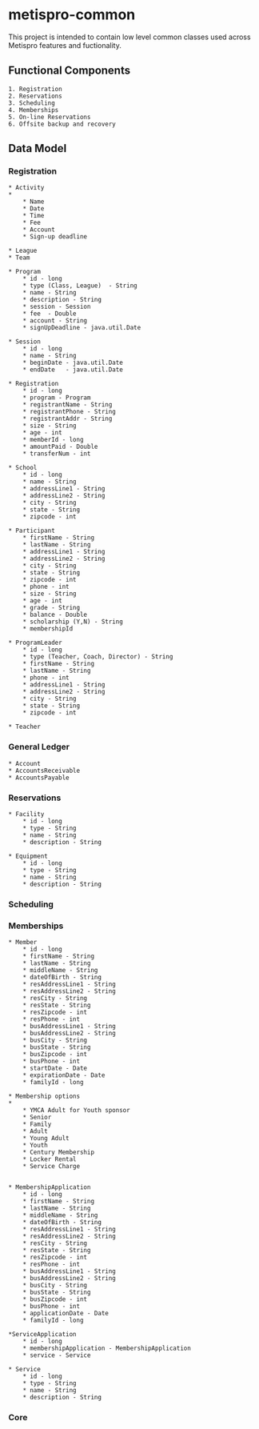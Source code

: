 metispro-common
===============

<p>

This project is intended to contain low level common classes used across Metispro features and fuctionality.

</p>

<p>

## Functional Components

	1. Registration
	2. Reservations
	3. Scheduling
	4. Memberships
	5. On-line Reservations
	6. Offsite backup and recovery


## Data Model

### Registration
	
	* Activity
	* 
		* Name
		* Date
		* Time
		* Fee
		* Account
		* Sign-up deadline

	* League
	* Team

	* Program
		* id - long
		* type (Class, League)  - String
		* name - String
		* description - String
		* session - Session
		* fee  - Double
		* account - String
		* signUpDeadline - java.util.Date
		
	* Session
		* id - long
		* name - String
		* beginDate - java.util.Date
		* endDate   - java.util.Date
		
	* Registration
		* id - long
		* program - Program
		* registrantName - String
		* registrantPhone - String
		* registrantAddr - String
		* size - String
		* age - int
		* memberId - long
		* amountPaid - Double
		* transferNum - int
		
	* School
		* id - long
		* name - String
		* addressLine1 - String
		* addressLine2 - String
		* city - String
		* state - String
		* zipcode - int
		
	* Participant
		* firstName - String
		* lastName - String
		* addressLine1 - String
		* addressLine2 - String
		* city - String
		* state - String
		* zipcode - int
		* phone - int
		* size - String
		* age - int
		* grade - String
		* balance - Double
		* scholarship (Y,N) - String
		* membershipId
		
	* ProgramLeader
		* id - long
		* type (Teacher, Coach, Director) - String
		* firstName - String
		* lastName - String
		* phone - int
		* addressLine1 - String
		* addressLine2 - String
		* city - String
		* state - String
		* zipcode - int
		
	* Teacher

### General Ledger
	* Account
	* AccountsReceivable
	* AccountsPayable

### Reservations
	* Facility
		* id - long
		* type - String
		* name - String
		* description - String
		
	* Equipment
		* id - long
		* type - String
		* name - String
		* description - String
		
### Scheduling


### Memberships
	* Member
		* id - long
		* firstName - String
		* lastName - String
		* middleName - String
		* dateOfBirth - String
		* resAddressLine1 - String
		* resAddressLine2 - String
		* resCity - String
		* resState - String
		* resZipcode - int
		* resPhone - int
		* busAddressLine1 - String
		* busAddressLine2 - String
		* busCity - String
		* busState - String
		* busZipcode - int
		* busPhone - int
		* startDate - Date
		* expirationDate - Date
		* familyId - long
		
	* Membership options
	*
		* YMCA Adult for Youth sponsor
		* Senior
		* Family
		* Adult
		* Young Adult
		* Youth
		* Century Membership
		* Locker Rental
		* Service Charge
		

	* MembershipApplication
		* id - long
		* firstName - String
		* lastName - String
		* middleName - String
		* dateOfBirth - String
		* resAddressLine1 - String
		* resAddressLine2 - String
		* resCity - String
		* resState - String
		* resZipcode - int
		* resPhone - int
		* busAddressLine1 - String
		* busAddressLine2 - String
		* busCity - String
		* busState - String
		* busZipcode - int
		* busPhone - int
		* applicationDate - Date
		* familyId - long
		
	*ServiceApplication
		* id - long
		* membershipApplication - MembershipApplication
		* service - Service
		
	* Service
		* id - long
		* type - String
		* name - String
		* description - String

### Core
